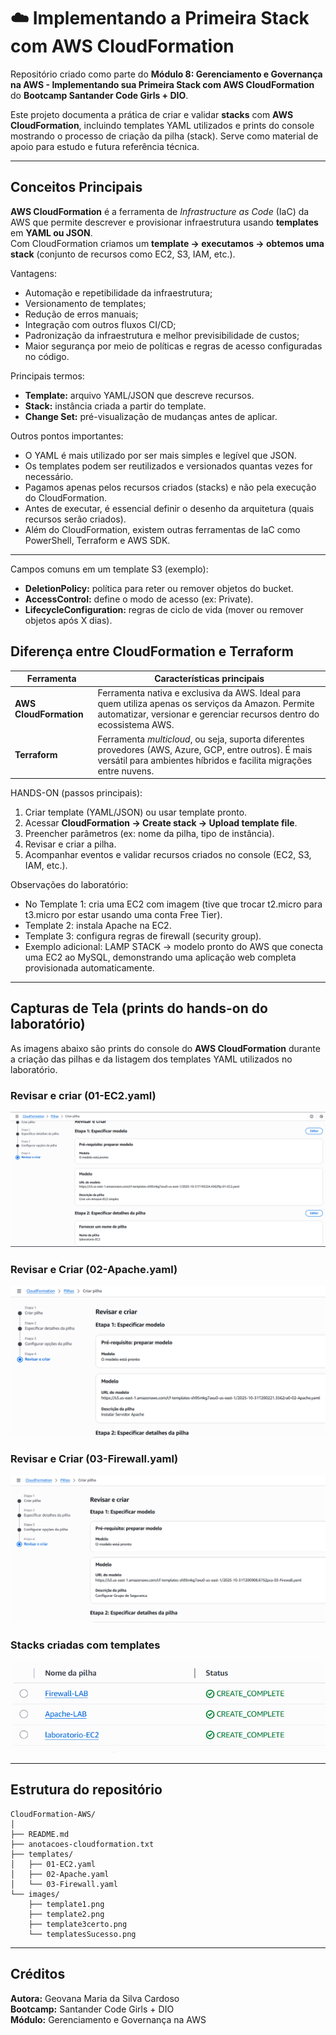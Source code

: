 # ☁️ Implementando a Primeira Stack com AWS CloudFormation

Repositório criado como parte do **Módulo 8: Gerenciamento e Governança na AWS - Implementando sua Primeira Stack com AWS CloudFormation** do **Bootcamp Santander Code Girls + DIO**.

Este projeto documenta a prática de criar e validar **stacks** com **AWS CloudFormation**, incluindo templates YAML utilizados e prints do console mostrando o processo de criação da pilha (stack). Serve como material de apoio para estudo e futura referência técnica.

---

## Conceitos Principais

**AWS CloudFormation** é a ferramenta de *Infrastructure as Code* (IaC) da AWS que permite descrever e provisionar infraestrutura usando **templates** em **YAML ou JSON**.  
Com CloudFormation criamos um **template -> executamos -> obtemos uma stack** (conjunto de recursos como EC2, S3, IAM, etc.).

Vantagens:
- Automação e repetibilidade da infraestrutura;  
- Versionamento de templates;  
- Redução de erros manuais;  
- Integração com outros fluxos CI/CD;
- Padronização da infraestrutura e melhor previsibilidade de custos;
- Maior segurança por meio de políticas e regras de acesso configuradas no código.

Principais termos:
- **Template:** arquivo YAML/JSON que descreve recursos.  
- **Stack:** instância criada a partir do template.  
- **Change Set:** pré-visualização de mudanças antes de aplicar.

Outros pontos importantes:
- O YAML é mais utilizado por ser mais simples e legível que JSON.
- Os templates podem ser reutilizados e versionados quantas vezes for necessário.
- Pagamos apenas pelos recursos criados (stacks) e não pela execução do CloudFormation.
- Antes de executar, é essencial definir o desenho da arquitetura (quais recursos serão criados).
- Além do CloudFormation, existem outras ferramentas de IaC como PowerShell, Terraform e AWS SDK.

---

Campos comuns em um template S3 (exemplo):
- **DeletionPolicy:** política para reter ou remover objetos do bucket.  
- **AccessControl:** define o modo de acesso (ex: Private).  
- **LifecycleConfiguration:** regras de ciclo de vida (mover ou remover objetos após X dias).

## Diferença entre CloudFormation e Terraform

| Ferramenta | Características principais |
|-------------|-----------------------------|
| **AWS CloudFormation** | Ferramenta nativa e exclusiva da AWS. Ideal para quem utiliza apenas os serviços da Amazon. Permite automatizar, versionar e gerenciar recursos dentro do ecossistema AWS. |
| **Terraform** | Ferramenta *multicloud*, ou seja, suporta diferentes provedores (AWS, Azure, GCP, entre outros). É mais versátil para ambientes híbridos e facilita migrações entre nuvens. |



HANDS-ON (passos principais):
1. Criar template (YAML/JSON) ou usar template pronto.  
2. Acessar **CloudFormation -> Create stack -> Upload template file**.  
3. Preencher parâmetros (ex: nome da pilha, tipo de instância).  
4. Revisar e criar a pilha.  
5. Acompanhar eventos e validar recursos criados no console (EC2, S3, IAM, etc.).

Observações do laboratório:
- No Template 1: cria uma EC2 com imagem (tive que trocar t2.micro para t3.micro por estar usando uma conta Free Tier).  
- Template 2: instala Apache na EC2.  
- Template 3: configura regras de firewall (security group).
- Exemplo adicional: LAMP STACK -> modelo pronto do AWS que conecta uma EC2 ao MySQL, demonstrando uma aplicação web completa provisionada automaticamente.

---

## Capturas de Tela (prints do hands-on do laboratório)

As imagens abaixo são prints do console do **AWS CloudFormation** durante a criação das pilhas e da listagem dos templates YAML utilizados no laboratório.

### Revisar e criar (01-EC2.yaml)
![Revisar e criar - Template 1](images/template1.png)

### Revisar e Criar (02-Apache.yaml)
![Revisar e criar - Template 2](images/template2.png)

### Revisar e Criar (03-Firewall.yaml)
![Revisar e criar - Template 3](images/template3certo.png)

### Stacks criadas com templates
![Stacks criadas](images/templatesSucesso.png)

---

## Estrutura do repositório

```
CloudFormation-AWS/
│
├── README.md
├── anotacoes-cloudformation.txt
├── templates/
│   ├── 01-EC2.yaml
│   ├── 02-Apache.yaml
│   └── 03-Firewall.yaml
└── images/
    ├── template1.png
    ├── template2.png
    ├── template3certo.png
    └── templatesSucesso.png
```

---

## Créditos

**Autora:** Geovana Maria da Silva Cardoso  
**Bootcamp:** Santander Code Girls + DIO  
**Módulo:** Gerenciamento e Governança na AWS

